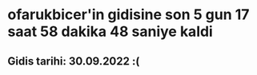 # ofarukbicer'in gidisine son 5 gun 17 saat 58 dakika 48 saniye kaldi

## Gidis tarihi: 30.09.2022 :(